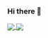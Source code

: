 ### Hi there 👋


<a href="https://github-readme-stats.vercel.app/api?username=fejese">
  <img align="center" src="https://github-readme-stats.vercel.app/api?username=fejese&theme=transparent&hide=stars&show_icons=true&hide_rank=true" />
</a>
<a href="https://github-readme-stats.vercel.app/api/top-langs/?username=fejese">
  <img align="center" src="https://github-readme-stats.vercel.app/api/top-langs/?username=fejese&layout=compact&theme=transparent" />
</a>
